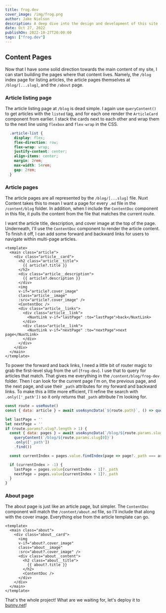 ```yaml
---
title: frog.dev
cover_image: /img/frog.png
author: Jake Nielson
description: A deep dive into the design and development of this site - frog.dev!
date: Oct 27, 2022
publishOn: 2022-10-27T20:00:00
tags: ["frog.dev"]
---
```

## Content Pages

Now that I have some solid direction towards the main content of my site, I can start building the pages where that content lives. Namely, the `/blog` index page for listing articles, the article pages themselves at `/blog/[...slug]`, and the `/about` page.

### Article listing page

The article listing page at `/blog` is dead simple. I again use `queryContent()` to get articles with the `listed` tag, and for each one render the `ArticleCard` component from earlier. I stack the cards next to each other and wrap them to the next line using `flexbox` and `flex-wrap` in the CSS.

```scss
  .article-list {
    display: flex;
    flex-direction: row;
    flex-wrap: wrap;
    justify-content: center;
    align-items: center;
    margin: 2rem;
    max-width: 54rem;
    gap: 2rem;
  }
```

### Article pages

The article pages are all represented by the `/blog/[...slug]` file. Nuxt Content takes this to mean I want a page for every `.md` file in the `/content/blog` folder. In addition, when I include the `ContentDoc` component in this file, it pulls the content from the file that matches the current route.

I want the article title, description, and cover image at the top of the page. Underneath, I'll use the `ContentDoc` component to render the article content. To finish it off, I can add some forward and backward links for users to navigate within multi-page articles.

```vue-html
<template>
  <main class="article">
    <div class="article__card">
      <h2 class="article__title">
        {{ article?.title }}
      </h2>
      <div class="article__description">
        {{ article?.description }}
      </div>
      <img
      v-if="article?.cover_image"
      class="article__image"
      :src="article?.cover_image" />
      <ContentDoc />
      <div class="article__links">
        <div class="article__link">
          <NuxtLink v-if="lastPage" :to="lastPage">back</NuxtLink>
        </div>
        <div class="article__link">
          <NuxtLink v-if="nextPage" :to="nextPage">next page</NuxtLink>
        </div>
      </div>
    </div>
  </main>
</template>
```

To power the forward and back links, I need a little bit of router magic to grab the first-level slug from the url (`frog-dev`). I use that to query for articles that match. That gives me everything in the `/content/blog/frog-dev` folder. Then I can look for the current page I'm on, the previous page, and the next page, and use their `_path` attributes for my forward and backward links. To make this a little more efficient, I'll refine the search with `.only(['_path'])` so it only returns that `_path` attribute I'm looking for.

```js
const route = useRoute()
const { data: article } = await useAsyncData(`${route.path}`, () => queryContent(route.path).findOne())

let lastPage = ''
let nextPage = ''
if (route.params?.slug?.length > 1) {
  const { data: pages } = await useAsyncData(`/blog/${route.params.slug[0]}`, () =>
    queryContent(`/blog/${route.params.slug[0]}`)
    .only(['_path'])
    .find())

  const currentIndex = pages.value.findIndex(page => page?._path === article?.value?._path);

  if (currentIndex > -1) {
    lastPage = pages.value[currentIndex - 1]?._path
    nextPage = pages.value[currentIndex + 1]?._path
  }
}
```

### About page

The about page is just like an article page, but simpler. The `ContentDoc` component will match the `/content/about.md` file, so I'll include that along with the cover image. Everything else from the article template can go.

```vue-html
<template>
  <main class="about">
    <div class="about__card">
      <img
      v-if="about?.cover_image"
      class="about__image"
      :src="about?.cover_image" />
      <div class="about__content">
        <h2 class="about__title">
          {{ about?.title }}
        </h2>
        <ContentDoc />
      </div>
    </div>
  </main>
</template>
```

That's the whole project! What are we waiting for, let's deploy it to [bunny.net](https://bunny.net/)!
